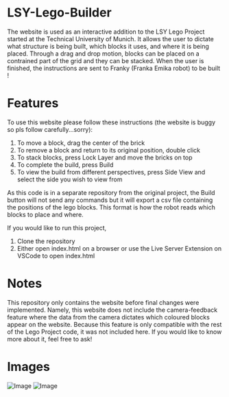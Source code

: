 # LSY-Lego-Builder
The website is used as an interactive addition to the LSY Lego Project started at the Technical University of Munich. It allows the user to dictate what structure is being built, which blocks it uses, and where it is being placed. Through a drag and drop motion, blocks can be placed on a contrained part of the grid and they can be stacked. When the user is finished, the instructions are sent to Franky (Franka Emika robot) to be built ! 

# Features 
To use this website please follow these instructions (the website is buggy so pls follow carefully...sorry):
1. To move a block, drag the center of the brick
2. To remove a block and return to its original position, double click
3. To stack blocks, press Lock Layer and move the bricks on top
4. To complete the build, press Build
5. To view the build from different perspectives, press Side View and select the side you wish to view from

As this code is in a separate repository from the original project, the Build button will not send any commands but it will export a csv file containing the positions of the lego blocks. This format is how the robot reads which blocks to place and where. 

If you would like to run this project, 
1. Clone the repository
2. Either open index.html on a browser or use the Live Server Extension on VSCode to open index.html

# Notes
This repository only contains the website before final changes were implemented. Namely, this website does not include the camera-feedback feature where the data from the camera dictates which coloured blocks appear on the website. Because this feature is only compatible with the rest of the Lego Project code, it was not included here. If you would like to know more about it, feel free to ask! 

# Images 
![Image](./LegoBuilderv2?raw=true)
![Image](./LegoBuilderv1?raw=true)

